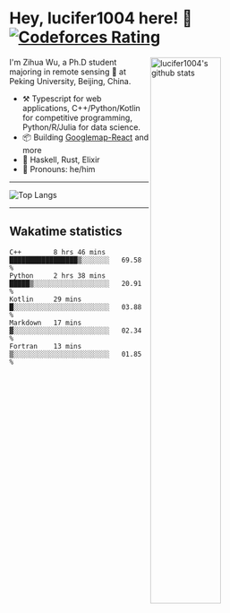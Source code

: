 # Hey, lucifer1004 here! :wave: [![Codeforces Rating](https://cfrating.ihcr.top/?user=lucifer1004&style=flat-square)](https://codeforces.com/profile/lucifer1004)

<img width="50%" align="right" alt="lucifer1004's github stats" src="https://github-readme-stats.vercel.app/api?username=lucifer1004&show_icons=true">

I'm Zihua Wu, a Ph.D student majoring in remote sensing :satellite: at Peking University, Beijing, China.

- :hammer_and_pick: Typescript for web applications, C++/Python/Kotlin for competitive programming, Python/R/Julia for data science.
- :package: Building [Googlemap-React](https://github.com/googlemap-react/googlemap-react) and more
- :seedling: Haskell, Rust, Elixir
- :man: Pronouns: he/him

---

![Top Langs](https://github-readme-stats.vercel.app/api/top-langs/?username=lucifer1004&layout=compact)

---

## Wakatime statistics

<!--START_SECTION:waka-->
```text
C++        8 hrs 46 mins   █████████████████▒░░░░░░░   69.58 % 
Python     2 hrs 38 mins   █████▒░░░░░░░░░░░░░░░░░░░   20.91 % 
Kotlin     29 mins         █░░░░░░░░░░░░░░░░░░░░░░░░   03.88 % 
Markdown   17 mins         ▓░░░░░░░░░░░░░░░░░░░░░░░░   02.34 % 
Fortran    13 mins         ▒░░░░░░░░░░░░░░░░░░░░░░░░   01.85 % 
```
<!--END_SECTION:waka-->
